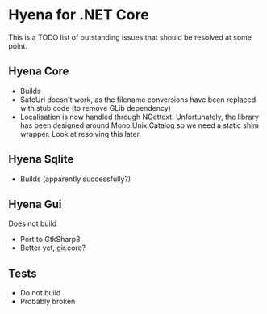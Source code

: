 # Hyena for .NET Core
This is a TODO list of outstanding issues that should be resolved
at some point.

## Hyena Core
 - Builds
 - SafeUri doesn't work, as the filename conversions have been
   replaced with stub code (to remove GLib dependency)
 - Localisation is now handled through NGettext. Unfortunately, the
   library has been designed around Mono.Unix.Catalog so we need a
   static shim wrapper. Look at resolving this later.

## Hyena Sqlite
 - Builds (apparently successfully?)

## Hyena Gui
Does not build
 - Port to GtkSharp3
 - Better yet, gir.core?

## Tests
 - Do not build
 - Probably broken